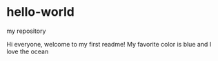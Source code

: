 # hello-world
my repository

Hi everyone, welcome to my first readme!  My favorite color is blue and I love the ocean

